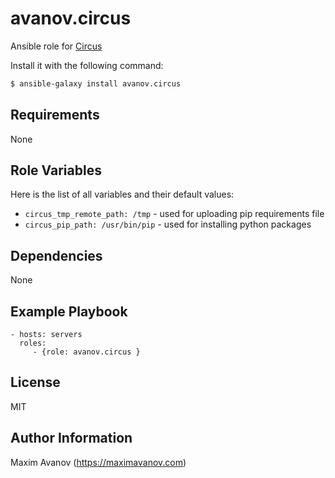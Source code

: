 avanov.circus
==============================

Ansible role for [Circus](https://circus.readthedocs.org/en/latest/)

Install it with the following command:

```bash
$ ansible-galaxy install avanov.circus
```

Requirements
------------

None

Role Variables
--------------

Here is the list of all variables and their default values:

* ``circus_tmp_remote_path: /tmp`` - used for uploading pip requirements file
* ``circus_pip_path: /usr/bin/pip`` - used for installing python packages


Dependencies
------------

None

Example Playbook
-------------------------

    - hosts: servers
      roles:
         - {role: avanov.circus }

License
-------

MIT

Author Information
------------------

Maxim Avanov (https://maximavanov.com)